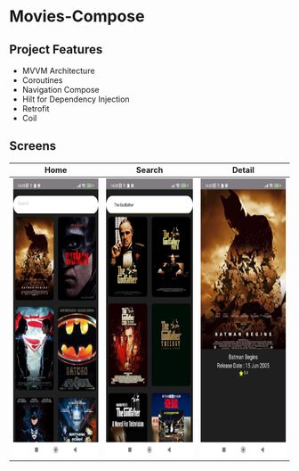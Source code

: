 # Movies-Compose

## Project Features
 - MVVM Architecture
 - Coroutines
 - Navigation Compose
 - Hilt for Dependency Injection
 - Retrofit
 - Coil
## Screens

| Home | Search | Detail |
| ------ | ---- | ------ |
|<img src="https://github.com/Yusuf-Orhan/Movies-Compose/blob/main/screenshots/home.png?raw=true" height="500"/>|<img src="https://github.com/Yusuf-Orhan/Movies-Compose/blob/main/screenshots/search.png?raw=true" height="500"/>|<img src="https://github.com/Yusuf-Orhan/Movies-Compose/blob/main/screenshots/detail.png?raw=true" height="500"/>|

